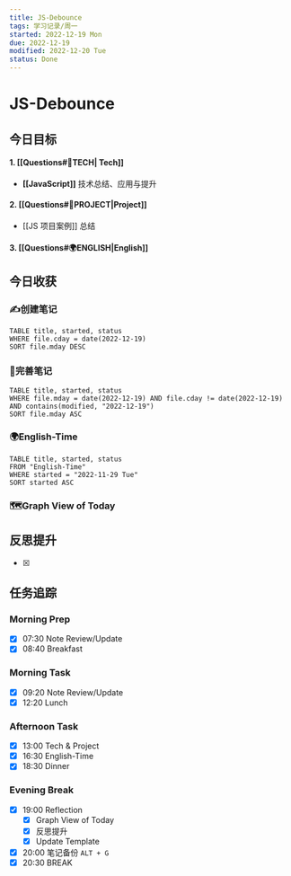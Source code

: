 ```yaml
---
title: JS-Debounce
tags: 学习记录/周一
started: 2022-12-19 Mon
due: 2022-12-19
modified: 2022-12-20 Tue
status: Done
---
```

# JS-Debounce
## 今日目标
#### 1. [[Questions#🚀TECH| Tech]]
- **[[JavaScript]]** 技术总结、应用与提升
#### 2. [[Questions#🚀PROJECT|Project]]
- [[JS 项目案例]] 总结
#### 3. [[Questions#🌍ENGLISH|English]]

## 今日收获
### ✍️创建笔记

```dataview
TABLE title, started, status
WHERE file.cday = date(2022-12-19)
SORT file.mday DESC
```

### 📝完善笔记

```dataview
TABLE title, started, status
WHERE file.mday = date(2022-12-19) AND file.cday != date(2022-12-19) AND contains(modified, "2022-12-19")
SORT file.mday ASC
```

### 🌍English-Time

```dataview
TABLE title, started, status
FROM "English-Time"
WHERE started = "2022-11-29 Tue"
SORT started ASC
```

### 🗺️Graph View of Today

## 反思提升
- [x] 
## 任务追踪
### Morning Prep
- [x] 07:30 Note Review/Update
- [x] 08:40 Breakfast
### Morning Task
- [x] 09:20 Note Review/Update
- [x] 12:20 Lunch
### Afternoon Task
- [x] 13:00 Tech & Project
- [x] 16:30 English-Time
- [x] 18:30 Dinner
### Evening Break
- [x] 19:00 Reflection
	- [x] Graph View of Today
	- [x] 反思提升
	- [x] Update Template 
- [x] 20:00 笔记备份 `ALT + G`
- [x] 20:30 BREAK